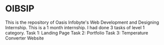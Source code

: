 # OIBSIP
This is the repository of Oasis Infobyte's Web Development and Designing Internship. This is a 1 month internship.
I had done 3 tasks of level 1 category.
Task 1: Landing Page
Task 2: Portfolio
Task 3: Temperature Converter Website
